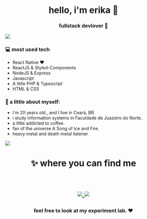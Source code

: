 <h1 align="center">  hello, i'm erika 🤩 </h1>
<h3 align="center"> fullstack devlover 🚀</h3>

<img src="https://i.ibb.co/ZN01H0J/kisspng-line-angle-pink-m-5ae1ef37acb473-2126061715247562797074.png"> 

### 💻 most used tech
- React Native ❤
- ReactJS & Styled-Components
- NodeJS & Express
- Javascript 
- A little PHP & Typescript
- HTML & CSS

### 👧 a little about myself:
- i'm 20 years old., and I live in Ceará, BR.
- i study information systems in Faculdade de Juazeiro do Norte.
- a little addicted to coffee.
- fan of the universe A Song of Ice and Fire.
- heavy metal and death metal listener 



<img src="https://i.ibb.co/ZN01H0J/kisspng-line-angle-pink-m-5ae1ef37acb473-2126061715247562797074.png"> 

<h1 align="center">
✨ where you can find me 
  
  <p align="center"><br/>
   <a href="https://www.linkedin.com/in/erika-lopes/">
    <img src="https://img.shields.io/badge/linkedin-erika--lopes-blue">
  </a>
  
  <a href="https://www.instagram.com/erika._lopes/">
    <img src="https://img.shields.io/badge/instagram-erika.__lopes-orange">
  </a>
</p>
</h1>

<h3 align="center"><strong> feel free to look at my experiment lab. ❤ </strong> </h3>

